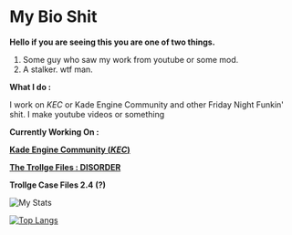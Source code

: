 # My Bio Shit

**Hello if you are seeing this you are one of two things.**

1. Some guy who saw my work from youtube or some mod.
2. A stalker. wtf man.


**What I do :**

I work on *KEC* or Kade Engine Community and other Friday Night Funkin' shit.
I make youtube videos or something


**Currently Working On :**

**[Kade Engine Community (*KEC*)](https://github.com/TheRealJake12/Kade-Engine-Community.git)**

**[The Trollge Files : DISORDER](https://twitter.com/TheTrollgepedia?s=20&t=e8Qjl9O5qXy2AARfgK_b7A)**

**Trollge Case Files 2.4 (?)**

![My Stats](https://github-readme-stats.vercel.app/api?username=TheRealJake12&show_icons=true&theme=radical)

[![Top Langs](https://github-readme-stats.vercel.app/api/top-langs/?username=TheRealJake12&langs_count=8&theme=radical)](https://github.com/anuraghazra/github-readme-stats)
